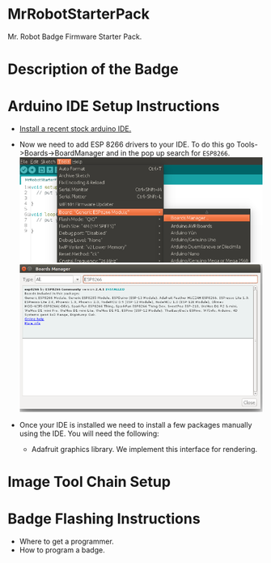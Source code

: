 # MrRobotStarterPack
Mr. Robot Badge Firmware Starter Pack.

# Description of the Badge
# Arduino IDE Setup Instructions
* [Install a recent stock arduino IDE.](https://www.arduino.cc/en/Main/Software)
* Now we need to add ESP 8266 drivers to your IDE. To do this go Tools->Boards->BoardManager and in the pop up search for `ESP8266`.
![Board](./img/boards.png)
![Set Board](./img/set_board.png)

* Once your IDE is installed we need to install a few packages manually using the IDE. You will need the following:
  * Adafruit graphics library. We implement this interface for rendering.
# Image Tool Chain Setup
# Badge Flashing Instructions
  * Where to get a programmer.
  * How to program a badge.